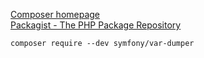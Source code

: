 [Composer homepage](https://getcomposer.org/)  
[Packagist - The PHP Package Repository](https://packagist.org/)

```shell
composer require --dev symfony/var-dumper
```
